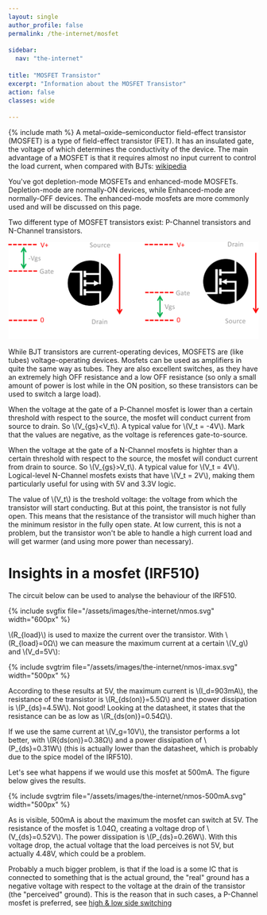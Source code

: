 ```yaml
---
layout: single
author_profile: false
permalink: /the-internet/mosfet

sidebar:
  nav: "the-internet"

title: "MOSFET Transistor"
excerpt: "Information about the MOSFET Transistor"
action: false
classes: wide

---
```

{% include math %}
A metal–oxide–semiconductor field-effect transistor (MOSFET) is a type of field-effect transistor (FET). It has an insulated gate, the voltage of which determines the conductivity of the device. The main advantage of a MOSFET is that it requires almost no input current to control the load current, when compared with BJTs: [wikipedia](https://en.wikipedia.org/wiki/MOSFET)

You've got depletion-mode MOSFETs and enhanced-mode MOSFETs. Depletion-mode are normally-ON devices, while Enhanced-mode are normally-OFF devices. The enhanced-mode mosfets are more commonly used and will be discussed on this page.

Two different type of MOSFET transistors exist: P-Channel transistors and N-Channel transistors.

![](/assets/images/the-internet/MOSFET.svg)

While BJT transistors are current-operating devices, MOSFETS are (like tubes) voltage-operating devices. Mosfets can be used as amplifiers in quite the same way as tubes. They are also excellent switches, as they have an extremely high OFF resistance and a low OFF resistance (so only a small amount of power is lost while in the ON position, so these transistors can be used to switch a large load).

When the voltage at the gate of a P-Channel mosfet is lower than a certain threshold with respect to the source, the mosfet will conduct current from source to drain. So \\(V_{gs}<V_t\\). A typical value for \\(V_t = -4V\\). Mark that the values are negative, as the voltage is references gate-to-source.

When the voltage at the gate of a N-Channel mosfets is highter than a certain threshold with respect to the source, the mosfet will conduct current from drain to source. So \\(V_{gs}>V_t\\). A typical value for \\(V_t = 4V\\). Logical-level N-Channel mosfets exists that have \\(V_t = 2V\\), making them particularly useful for using with 5V and 3.3V logic.

The value of \\(V_t\\) is the treshold voltage: the voltage from which the transistor will start conducting. But at this point, the transistor is not fully open. This means that the resistance of the transistor will much higher than the minimum resistor in the fully open state. At low current, this is not a problem, but the transistor won't be able to handle a high current load and will get warmer (and using more power than necessary).

# Insights in a mosfet (IRF510)

The circuit below can be used to analyse the behaviour of the IRF510.

{% include svgfix file="/assets/images/the-internet/nmos.svg" width="600px" %}

\\(R_{load}\\) is used to maxize the current over the transistor. With \\(R_{load}=0Ω\\) we can measure the maximum current at a certain \\(V_g\\) and \\(V_d=5V\\):

{% include svgtrim file="/assets/images/the-internet/nmos-imax.svg" width="500px" %}

According to these results at 5V, the maximum current is \\(I_d=903mA\\), the resistance of the transistor is \\(R_{ds(on)}=5.5Ω\\) and the power dissipation is \\(P_{ds}=4.5W\\). Not good! Looking at the datasheet, it states that the resistance can be as low as \\(R_{ds(on)}=0.54Ω\\).

If we use the same current at \\(V_g=10V\\), the transistor performs a lot better, with \\(R{ds(on)}=0.38Ω\\) and a power dissipation of \\(P_{ds}=0.31W\\) (this is actually lower than the datasheet, which is probably due to the spice model of the IRF510).

Let's see what happens if we would use this mosfet at 500mA. The figure below gives the results.

{% include svgtrim file="/assets/images/the-internet/nmos-500mA.svg" width="500px" %}

As is visible, 500mA is about the maximum the mosfet can switch at 5V. The resistance of the mosfet is 1.04Ω, creating a voltage drop of \\(V_{ds}=0.52V\\). The power dissipation is \\(P_{ds}=0.26W\\). With this voltage drop, the actual voltage that the load perceives is not 5V, but actually 4.48V, which could be a problem.

Probably a much bigger problem, is that if the load is a some IC that is connected to something that is the actual ground, the "real" ground has a negative voltage with respect to the voltage at the drain of the transistor (the "perceived" ground). This is the reason that in such cases, a P-Channel mosfet is preferred, see [high & low side switching](switching.md)
